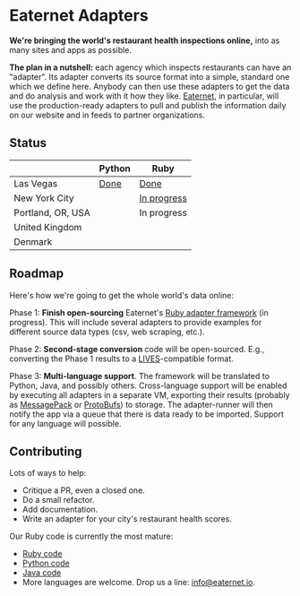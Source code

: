 # Eaternet Adapters

**We're bringing the world's restaurant health inspections online,**
into as many sites and apps as possible.

**The plan in a nutshell:** each agency which inspects restaurants can have an "adapter".
Its adapter converts its source format into a simple, standard one which we define here. Anybody can then use these adapters to get the
data and do analysis and work with it how they like. [Eaternet](http://eaternet.io/), in particular, will use the production-ready 
adapters to pull and publish the information daily on our website and in feeds to partner organizations.

## Status

|                   | Python   | Ruby        |
|-------------------|----------|-------------|
| Las Vegas         | [Done](https://github.com/eaternet/adapters-python/blob/master/eaternet/adapters/agencies/snhd.py) | [Done](https://github.com/eaternet/adapters-ruby/blob/master/lib/eaternet/adapters/agencies/snhd.rb)    |
| New York City     |          | [In progress](https://github.com/eaternet/adapters-ruby/pull/8) |
| Portland, OR, USA |          | In progress |
| United Kingdom    |          |             |
| Denmark           |          |             |



## Roadmap

Here's how we're going to get the whole world's data online:

Phase 1: **Finish open-sourcing** Eaternet's [Ruby adapter framework](https://github.com/eaternet/adapters-ruby) (in progress). This will include several
adapters to provide examples for different source data types (csv, web scraping, etc.).

Phase 2: **Second-stage conversion** code will be open-sourced. E.g., converting the Phase 1 results to a [LIVES](http://www.yelp.com/healthscores)-compatible format.

Phase 3: **Multi-language support**. The framework will be translated to Python, Java, and possibly others. 
Cross-language support will be enabled by executing all adapters
in a separate VM, exporting their results (probably as [MessagePack](http://msgpack.org) or [ProtoBufs](http://blog.codeclimate.com/blog/2014/06/05/choose-protocol-buffers/)) to storage. The
adapter-runner will then notify the app via a queue that there is data ready to be imported.
Support for any language will possible.


## Contributing

Lots of ways to help:

* Critique a PR, even a closed one.
* Do a small refactor.
* Add documentation. 
* Write an adapter for your city's restaurant health scores. 

Our Ruby code is currently the most mature:

* [Ruby code](https://github.com/eaternet/adapters-ruby)
* [Python code](https://github.com/eaternet/adapters-python)
* [Java code](https://github.com/eaternet/adapters-java)
* More languages are welcome. Drop us a line: info@eaternet.io.
